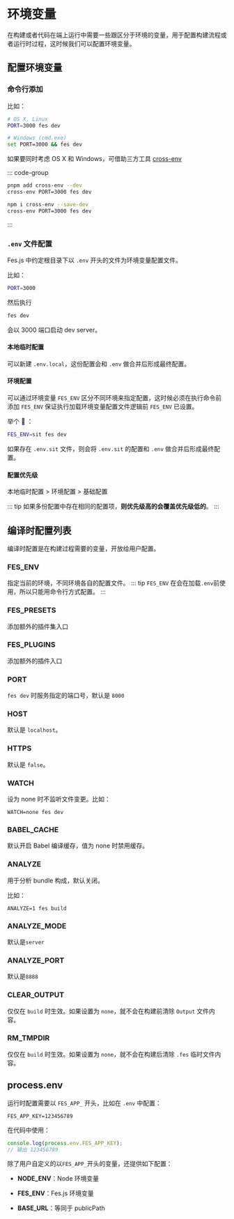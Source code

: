 # 环境变量

在构建或者代码在端上运行中需要一些跟区分于环境的变量，用于配置构建流程或者运行时过程，这时候我们可以配置环境变量。

## 配置环境变量

### 命令行添加

比如：

```bash
# OS X, Linux
PORT=3000 fes dev

# Windows (cmd.exe)
set PORT=3000 && fes dev
```

如果要同时考虑 OS X 和 Windows，可借助三方工具 [cross-env](https://github.com/kentcdodds/cross-env)

::: code-group

```sh [pnpm]
pnpm add cross-env --dev
cross-env PORT=3000 fes dev
```

```sh [npm]
npm i cross-env --save-dev
cross-env PORT=3000 fes dev
```

:::

### `.env` 文件配置

Fes.js 中约定根目录下以 `.env` 开头的文件为环境变量配置文件。

比如：

```bash
PORT=3000
```

然后执行

```bash
fes dev
```

会以 3000 端口启动 dev server。

#### 本地临时配置

可以新建 `.env.local`，这份配置会和 `.env` 做合并后形成最终配置。

#### 环境配置

可以通过环境变量 `FES_ENV` 区分不同环境来指定配置，这时候必须在执行命令前添加 `FES_ENV` 保证执行加载环境变量配置文件逻辑前 `FES_ENV` 已设置。

举个 🌰 ：

```bash
FES_ENV=sit fes dev
```

如果存在 `.env.sit` 文件，则会将 `.env.sit` 的配置和 `.env` 做合并后形成最终配置。

#### 配置优先级

本地临时配置 > 环境配置 > 基础配置

::: tip
如果多份配置中存在相同的配置项，**则优先级高的会覆盖优先级低的**。
:::

## 编译时配置列表

编译时配置是在构建过程需要的变量，开放给用户配置。

### FES_ENV

指定当前的环境，不同环境各自的配置文件。
::: tip
`FES_ENV` 在会在加载`.env`前使用，所以只能用命令行方式配置。
:::

### FES_PRESETS

添加额外的插件集入口

### FES_PLUGINS

添加额外的插件入口

### PORT

`fes dev` 时服务指定的端口号，默认是 `8000`

### HOST

默认是 `localhost`。

### HTTPS

默认是 `false`。

### WATCH

设为 none 时不监听文件变更。比如：

```
WATCH=none fes dev
```

### BABEL_CACHE

默认开启 Babel 编译缓存，值为 none 时禁用缓存。

### ANALYZE

用于分析 bundle 构成，默认关闭。

比如：

```
ANALYZE=1 fes build
```

### ANALYZE_MODE

默认是`server`

### ANALYZE_PORT

默认是`8888`

### CLEAR_OUTPUT

仅仅在 `build` 时生效。如果设置为 `none`，就不会在构建前清除 `Output` 文件内容。

### RM_TMPDIR

仅仅在 `build` 时生效。如果设置为 `none`，就不会在构建后清除 `.fes` 临时文件内容。

## process.env

运行时配置需要以 `FES_APP_` 开头，比如在 `.env` 中配置：

```
FES_APP_KEY=123456789
```

在代码中使用：

```js
console.log(process.env.FES_APP_KEY);
// 输出 123456789
```

除了用户自定义的以`FES_APP_`开头的变量，还提供如下配置：

-   **NODE_ENV**：Node 环境变量

-   **FES_ENV**：Fes.js 环境变量

-   **BASE_URL**：等同于 publicPath

